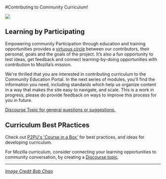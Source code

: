 #Contributing to Community Curriculum!

![](https://farm5.staticflickr.com/4096/4779929520_1e60d7675f_b.jpg)

## Learning by Participating

Empowering community Participation through education and training opportunities provides a [virtuous circle](https://commonspace.files.wordpress.com/2015/01/img_20150126_1347512.jpg?w=480&h=314) between our contributors, their personal, goals and the goals of the project. It’s also a fun opportunity to test ideas, get feedback and connect learning-by-doing opportunities with contribution to Mozilla’s mission.

We're thrilled that you are interested in contributing curriculum to the Community Education Portal. In the next series of modules, you'll find the information you need, including standards which help us organize content in a way that makes the site easy to navigate, and scale.  This is a work in progress, please do provide feedback on ways to improve this process for you in future.


[Discourse Topic for general questions  or suggestions.](https://discourse.mozilla-community.org/t/community-education-submission-questions/3369https://discourse.mozilla-community.org/t/community-education-submission-questions/3369)

## Curriculum Best PRactices

Check out [P2PU's 'Course in a Box'](http://howto.p2pu.org/modules/content/outcomes/) for best practices, and ideas for developing curriculum. 

For Mozilla curriculum, consider connecting your learning opportunities to community conversation, by creating a [Discourse topic](https://discourse.mozilla-community.org/).

****

*[Image Credit Bob Chao](https://www.flickr.com/photos/bobchao/)*